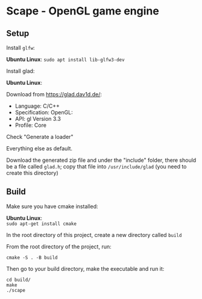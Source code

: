 # Scape - OpenGL game engine

## Setup

Install `glfw`:

**Ubuntu Linux**:
`sudo apt install lib-glfw3-dev`


Install glad:

**Ubuntu Linux**:  

Download from https://glad.dav1d.de/:

- Language: C/C++
- Specification: OpenGL:
- API: gl Version 3.3
- Profile: Core

Check "Generate a loader"

Everything else as default.

Download the generated zip file and under the "include" folder, there should be a file called `glad.h`; copy that file into `/usr/include/glad` (you need to create this directory)


## Build

Make sure you have cmake installed:

**Ubuntu Linux**:  
`sudo apt-get install cmake`


In the root directory of this project, create a new directory called `build`

From the root directory of the project, run:

`cmake -S . -B build`

Then go to your build directory, make the executable and run it:

`cd build/`  
`make`  
`./scape`  
